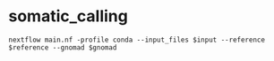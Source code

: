 # somatic_calling

```
nextflow main.nf -profile conda --input_files $input --reference $reference --gnomad $gnomad
```
